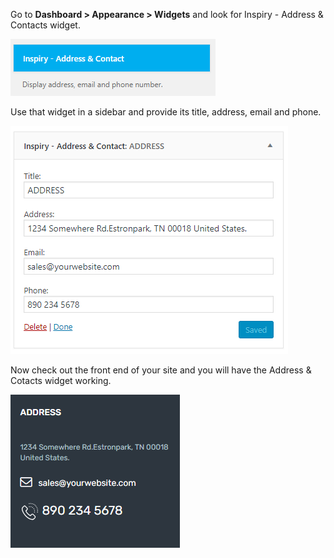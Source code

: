 Go to **Dashboard > Appearance > Widgets** and look for Inspiry - Address & Contacts widget.

![img](../img/address-contacts-widget.png)

Use that widget in a sidebar and provide its title, address, email and phone.

![img](../img/address-contacts-widget-sidebar.png)

Now check out the front end of your site and you will have the Address & Cotacts widget working.

![img](../img/address-contacts-widget-fornt.png)